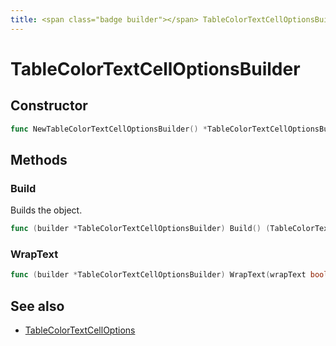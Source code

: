 ```yaml
---
title: <span class="badge builder"></span> TableColorTextCellOptionsBuilder
---
```

# <span class="badge builder"></span> TableColorTextCellOptionsBuilder

## Constructor

```go
func NewTableColorTextCellOptionsBuilder() *TableColorTextCellOptionsBuilder
```
## Methods

### <span class="badge object-method"></span> Build

Builds the object.

```go
func (builder *TableColorTextCellOptionsBuilder) Build() (TableColorTextCellOptions, error)
```

### <span class="badge object-method"></span> WrapText

```go
func (builder *TableColorTextCellOptionsBuilder) WrapText(wrapText bool) *TableColorTextCellOptionsBuilder
```

## See also

 * <span class="badge object-type-struct"></span> [TableColorTextCellOptions](./object-TableColorTextCellOptions.md)
